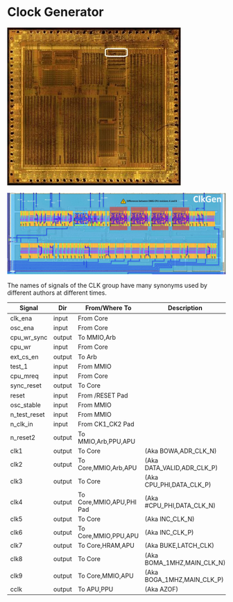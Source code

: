 # Clock Generator

![locator_clkgen](/imgstore/soc/locator_clkgen.jpg)

![clkgen](/imgstore/soc/clkgen.jpg)

The names of signals of the CLK group have many synonyms used by different authors at different times.

|Signal|Dir|From/Where To|Description|
|---|---|---|---|
|clk_ena|input|From Core| |
|osc_ena|input|From Core| |
|cpu_wr_sync|output|To MMIO,Arb| |
|cpu_wr|input|From Core| |
|ext_cs_en|output|To Arb| |
|test_1|input|From MMIO| |
|cpu_mreq|input|From Core| |
|sync_reset|output|To Core| |
|reset|input|From /RESET Pad| |
|osc_stable|input|From MMIO| |
|n_test_reset|input|From MMIO| |
|n_clk_in|input|From CK1_CK2 Pad| |
|n_reset2|output|To MMIO,Arb,PPU,APU| |
|clk1|output|To Core| (Aka BOWA,ADR_CLK_N)|
|clk2|output|To Core,MMIO,Arb,APU| (Aka DATA_VALID,ADR_CLK_P)|
|clk3|output|To Core | (Aka CPU_PHI,DATA_CLK_P)|
|clk4|output|To Core,MMIO,APU,PHI Pad| (Aka #CPU_PHI,DATA_CLK_N)|
|clk5|output|To Core| (Aka INC_CLK_N)|
|clk6|output|To Core,MMIO,PPU,APU| (Aka INC_CLK_P)|
|clk7|output|To Core,HRAM,APU| (Aka BUKE,LATCH_CLK)|
|clk8|output|To Core| (Aka BOMA_1MHZ,MAIN_CLK_N)|
|clk9|output|To Core,MMIO,APU| (Aka BOGA_1MHZ,MAIN_CLK_P)|
|cclk|output|To APU,PPU| (Aka AZOF)|
